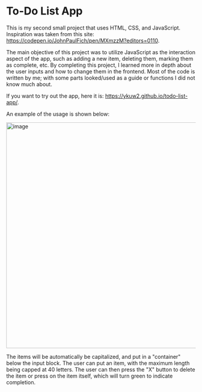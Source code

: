 # To-Do List App

This is my second small project that uses HTML, CSS, and JavaScript. Inspiration was taken from this site: https://codepen.io/JohnPaulFich/pen/MXmzzM?editors=0110.

The main objective of this project was to utilize JavaScript as the interaction aspect of the app, such as adding a new item, deleting them, marking them as complete, etc. 
By completing this project, I learned more in depth about the user inputs and how to change them in the frontend. Most of the code is written by me; with some parts looked/used as a guide or functions I did not know much about.

If you want to try out the app, here it is: https://ykuw2.github.io/todo-list-app/. 

An example of the usage is shown below:

<img width="600" alt="image" src="https://github.com/ykuw2/todo-list-app/assets/67178278/ca22763c-f55d-43b8-ab7a-4cd3ccc67bbe">

The items will be automatically be capitalized, and put in a "container" below the input block.
The user can put an item, with the maximum length being capped at 40 letters.
The user can then press the "X" button to delete the item or press on the item itself, which will turn green to indicate completion.





